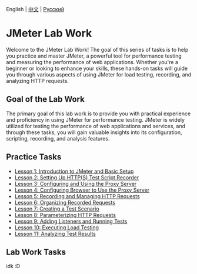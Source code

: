 English | [中文](../../cn/jmeter/lab-work.md) | [Русский](../../ru/jmeter/lab-work.md)


# JMeter Lab Work

Welcome to the JMeter Lab Work! The goal of this series of tasks is to help you practice and master JMeter, a powerful tool for performance testing and measuring the performance of web applications. Whether you're a beginner or looking to enhance your skills, these hands-on tasks will guide you through various aspects of using JMeter for load testing, recording, and analyzing HTTP requests.

## Goal of the Lab Work

The primary goal of this lab work is to provide you with practical experience and proficiency in using JMeter for performance testing. JMeter is widely utilized for testing the performance of web applications and services, and through these tasks, you will gain valuable insights into its configuration, scripting, recording, and analysis features.

## Practice Tasks <a name="practice-tasks"></a>

- [Lesson 1: Introduction to JMeter and Basic Setup](lessons/introduction-to-jmeter-and-basic-setup.md)
- [Lesson 2: Setting Up HTTP(S) Test Script Recorder](lessons/setting-up-http-test-script-recorder.md)
- [Lesson 3: Configuring and Using the Proxy Server](lessons/configuring-and-using-the-proxy-server.md)
- [Lesson 4: Configuring Browser to Use the Proxy Server](lessons/configuring-browser-to-use-the-proxy-server.md)
- [Lesson 5: Recording and Managing HTTP Requests](lessons/recording-and-managing-http-requests.md)
- [Lesson 6: Organizing Recorded Requests](lessons/organizing-recorded-requests.md)
- [Lesson 7: Creating a Test Scenario](lessons/creating-a-test-scenario.md)
- [Lesson 8: Parameterizing HTTP Requests](lessons/parameterizing-http-requests.md)
- [Lesson 9: Adding Listeners and Running Tests](lessons/adding-listeners-and-running-tests.md)
- [Lesson 10: Executing Load Testing](lessons/executing-load-testing.md)
- [Lesson 11: Analyzing Test Results](lessons/analyzing-test-results.md)

## Lab Work Tasks <a name="lab-work-tasks"></a>

idk :D
